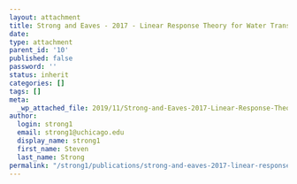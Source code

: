```yaml
---
layout: attachment
title: Strong and Eaves - 2017 - Linear Response Theory for Water Transport Through
date: 
type: attachment
parent_id: '10'
published: false
password: ''
status: inherit
categories: []
tags: []
meta:
  _wp_attached_file: 2019/11/Strong-and-Eaves-2017-Linear-Response-Theory-for-Water-Transport-Through.pdf
author:
  login: strong1
  email: strong1@uchicago.edu
  display_name: strong1
  first_name: Steven
  last_name: Strong
permalink: "/strong1/publications/strong-and-eaves-2017-linear-response-theory-for-water-transport-through/"
---
```

